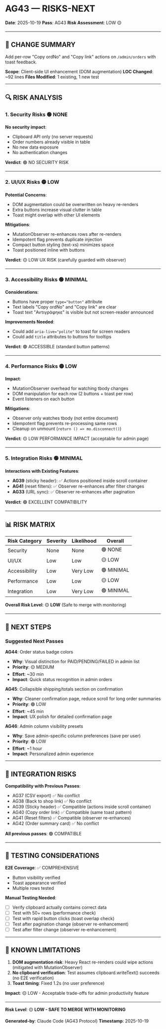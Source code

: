 # AG43 — RISKS-NEXT

**Date**: 2025-10-19
**Pass**: AG43
**Risk Assessment**: LOW 🟡

---

## 🎯 CHANGE SUMMARY

Add per-row "Copy ordNo" and "Copy link" actions on `/admin/orders` with toast feedback.

**Scope**: Client-side UI enhancement (DOM augmentation)
**LOC Changed**: ~92 lines
**Files Modified**: 1 existing, 1 new test

---

## 🔍 RISK ANALYSIS

### 1. Security Risks 🟢 NONE

**No security impact**:
- Clipboard API only (no server requests)
- Order numbers already visible in table
- No new data exposure
- No authentication changes

**Verdict**: 🟢 NO SECURITY RISK

---

### 2. UI/UX Risks 🟡 LOW

**Potential Concerns**:
- DOM augmentation could be overwritten on heavy re-renders
- Extra buttons increase visual clutter in table
- Toast might overlap with other UI elements

**Mitigations**:
- MutationObserver re-enhances rows after re-renders
- Idempotent flag prevents duplicate injection
- Compact button styling (text-xs) minimizes space
- Toast positioned inline with buttons

**Verdict**: 🟡 LOW UX RISK (carefully guarded with observer)

---

### 3. Accessibility Risks 🟢 MINIMAL

**Considerations**:
- Buttons have proper `type="button"` attribute
- Text labels "Copy ordNo" and "Copy link" are clear
- Toast text "Αντιγράφηκε" is visible but not screen-reader announced

**Improvements Needed**:
- Could add `aria-live="polite"` to toast for screen readers
- Could add `title` attributes to buttons for tooltips

**Verdict**: 🟢 ACCESSIBLE (standard button patterns)

---

### 4. Performance Risks 🟡 LOW

**Impact**:
- MutationObserver overhead for watching tbody changes
- DOM manipulation for each row (2 buttons + toast per row)
- Event listeners on each button

**Mitigations**:
- Observer only watches tbody (not entire document)
- Idempotent flag prevents re-processing same rows
- Cleanup on unmount (`return () => mo.disconnect()`)

**Verdict**: 🟡 LOW PERFORMANCE IMPACT (acceptable for admin page)

---

### 5. Integration Risks 🟢 MINIMAL

**Interactions with Existing Features**:
- **AG39** (sticky header): ✅ Actions positioned inside scroll container
- **AG41** (reset filters): ✅ Observer re-enhances after filter changes
- **AG33** (URL sync): ✅ Observer re-enhances after pagination

**Verdict**: 🟢 EXCELLENT COMPATIBILITY

---

## 📊 RISK MATRIX

| Risk Category | Severity | Likelihood | Overall |
|---------------|----------|------------|---------|
| Security      | None     | None       | 🟢 NONE |
| UI/UX         | Low      | Low        | 🟡 LOW  |
| Accessibility | Low      | Very Low   | 🟢 MINIMAL |
| Performance   | Low      | Low        | 🟡 LOW  |
| Integration   | Low      | Very Low   | 🟢 MINIMAL |

**Overall Risk Level**: 🟡 **LOW** (Safe to merge with monitoring)

---

## 🚀 NEXT STEPS

### Suggested Next Passes

**AG44**: Order status badge colors
- **Why**: Visual distinction for PAID/PENDING/FAILED in admin list
- **Priority**: 🟡 MEDIUM
- **Effort**: ~30 min
- **Impact**: Quick status recognition in admin orders

**AG45**: Collapsible shipping/totals section on confirmation
- **Why**: Cleaner confirmation page, reduce scroll for long order summaries
- **Priority**: 🟢 LOW
- **Effort**: ~45 min
- **Impact**: UX polish for detailed confirmation page

**AG46**: Admin column visibility presets
- **Why**: Save admin-specific column preferences (save per user)
- **Priority**: 🟢 LOW
- **Effort**: ~1 hour
- **Impact**: Personalized admin experience

---

## 🔗 INTEGRATION RISKS

**Compatibility with Previous Passes**:
- AG37 (CSV export) ✅ No conflict
- AG38 (Back to shop link) ✅ No conflict
- AG39 (Sticky header) ✅ Compatible (actions inside scroll container)
- AG40 (Copy order link) ✅ Compatible (same toast pattern)
- AG41 (Reset filters) ✅ Compatible (observer re-enhances)
- AG42 (Order summary card) ✅ No conflict

**All previous passes**: 🟢 COMPATIBLE

---

## 🧪 TESTING CONSIDERATIONS

**E2E Coverage**: ✅ COMPREHENSIVE
- Button visibility verified
- Toast appearance verified
- Multiple rows tested

**Manual Testing Needed**:
- [ ] Verify clipboard actually contains correct data
- [ ] Test with 50+ rows (performance check)
- [ ] Test with rapid button clicks (toast overlap check)
- [ ] Test after pagination change (observer re-enhancement)
- [ ] Test after filter change (observer re-enhancement)

---

## 📝 KNOWN LIMITATIONS

1. **DOM augmentation risk**: Heavy React re-renders could wipe actions (mitigated with MutationObserver)
2. **No clipboard verification**: Test assumes clipboard.writeText() succeeds (no E2E verification)
3. **Toast timing**: Fixed 1.2s (no user preference)

**Impact**: 🟡 LOW - Acceptable trade-offs for admin productivity feature

---

**Risk Level**: 🟡 **LOW - SAFE TO MERGE WITH MONITORING**

**Generated-by**: Claude Code (AG43 Protocol)
**Timestamp**: 2025-10-19
